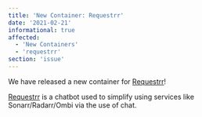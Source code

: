 ```yaml
---
title: 'New Container: Requestrr'
date: '2021-02-21'
informational: true
affected:
  - 'New Containers'
  - 'requestrr'
section: 'issue'
---
```

We have released a new container for [Requestrr](https://github.com/linuxserver/docker-requestrr)!

[Requestrr](https://github.com/darkalfx/requestrr) is a chatbot used to simplify using services like Sonarr/Radarr/Ombi via the use of chat.